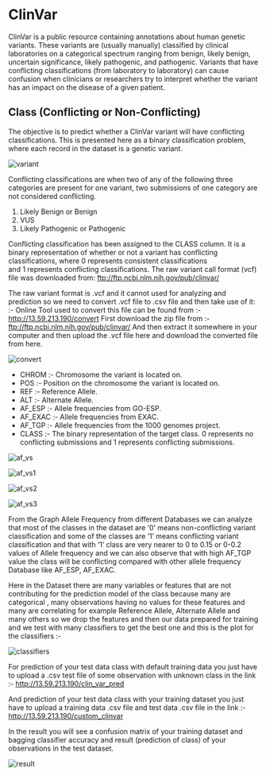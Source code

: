 # ClinVar
ClinVar is a public resource containing annotations about human genetic variants. These variants are (usually manually) classified by clinical laboratories on a categorical spectrum ranging from benign, likely benign, uncertain significance, likely pathogenic, and pathogenic. Variants that have conflicting classifications (from laboratory to laboratory) can cause confusion when clinicians or researchers try to interpret whether the variant has an impact on the disease of a given patient.
## Class (Conflicting or Non-Conflicting)
The objective is to predict whether a ClinVar variant will have conflicting classifications. This is presented here as a binary classification problem, where each record in the dataset is a genetic variant.

![variant](/docs/img/variant.png)

Conflicting classifications are when two of any of the following three categories are present for one variant, two submissions of one category are not considered conflicting.
1. Likely Benign or Benign
2. VUS
3. Likely Pathogenic or Pathogenic

Conflicting classification has been assigned to the CLASS column. It is a binary representation of whether or not a variant has conflicting classifications, where 0 represents consistent classifications and 1 represents conflicting classifications.
The raw variant call format (vcf) file was downloaded from: 
ftp://ftp.ncbi.nlm.nih.gov/pub/clinvar/


The raw variant format is .vcf and it cannot used for analyzing and prediction so we need to convert .vcf file to .csv file and then take use of it: :-
Online Tool used to convert this file can be found from :- http://13.59.213.190/convert
First download the zip file from :- ftp://ftp.ncbi.nlm.nih.gov/pub/clinvar/
And then extract it somewhere in your computer and then upload the .vcf file here and download the converted file from here.

![convert](/docs/img/convert_tut.png)

* CHROM :- Chromosome the variant is located on.
* POS :- Position on the chromosome the variant is located on.
* REF :- Reference Allele.
* ALT :- Alternate Allele.
* AF_ESP :- Allele frequencies from GO-ESP.
* AF_EXAC :- Allele frequencies from EXAC.
* AF_TGP :- Allele frequencies from the 1000 genomes project.
* CLASS :- The binary representation of the target class. 0 represents no conflicting submissions and 1 represents conflicting submissions.


![af_vs](/docs/img/af_vs.png)

![af_vs1](/docs/img/af_vs1.png)

![af_vs2](/docs/img/af_vs2.png)

![af_vs3](/docs/img/af_vs3.png)


From the Graph Allele Frequency from different Databases we can analyze that most of the classes in the dataset are ‘0’ means non-conflicting variant classification and some of the classes are ‘1’ means conflicting variant classification and that with ‘1’ class are very nearer to 0 to 0.15 or 0-0.2 values of Allele frequency and we can also observe that with high AF_TGP value the class will be conflicting compared with other allele frequency Database like AF_ESP, AF_EXAC.


Here in the Dataset there are many variables or features that are not contributing for the prediction model of the class because many are categorical , many observations having no values for these features and  many are correlating for example Reference Allele, Alternate Allele and many others so we drop the features and then our data prepared for training and we test with many classifiers to get the best one and this is the plot for the classifiers :-


![classifiers](/docs/img/classifiers.png)

For prediction of your test data class with default training data you just have to upload a .csv test file of some observation with unknown class in the link :- 
http://13.59.213.190/clin_var_pred

And prediction of your test data class with your training dataset you just have to upload a training data .csv file and test data .csv file in the link :- 
http://13.59.213.190/custom_clinvar

In the result you will see a confusion matrix of your training dataset and bagging classifier accuracy and result (prediction of class) of your observations in the test dataset.

![result](/docs/img/result.png)

